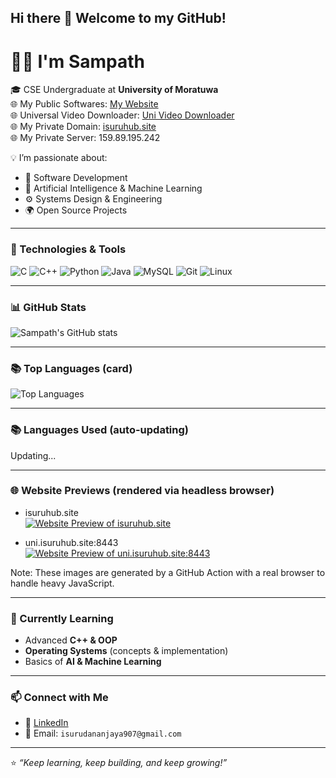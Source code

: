 ## Hi there 👋 Welcome to my GitHub!

# 👨‍💻 I'm Sampath

🎓 CSE Undergraduate at **University of Moratuwa**  
🌐 My Public Softwares: [My Website](https://isuruhub.site/)  
🌐 Universal Video Downloader: [Uni Video Downloader](https://uni.isuruhub.site:8443/)  
🌐 My Private Domain: [isuruhub.site](https://isuruhub.site/)                                                                            
🌐 My Private Server: 159.89.195.242                                                                                                 

💡 I’m passionate about:
- 🚀 Software Development  
- 🤖 Artificial Intelligence & Machine Learning  
- ⚙️ Systems Design & Engineering  
- 🌍 Open Source Projects  

---

### 🔧 Technologies & Tools
![C](https://img.shields.io/badge/-C-00599C?style=flat&logo=c&logoColor=white)
![C++](https://img.shields.io/badge/-C++-00599C?style=flat&logo=cplusplus&logoColor=white)
![Python](https://img.shields.io/badge/-Python-3776AB?style=flat&logo=python&logoColor=white)
![Java](https://img.shields.io/badge/-Java-007396?style=flat&logo=java&logoColor=white)
![MySQL](https://img.shields.io/badge/-MySQL-4479A1?style=flat&logo=mysql&logoColor=white)
![Git](https://img.shields.io/badge/-Git-F05032?style=flat&logo=git&logoColor=white)
![Linux](https://img.shields.io/badge/-Linux-FCC624?style=flat&logo=linux&logoColor=black)

---

### 📊 GitHub Stats
![Sampath's GitHub stats](https://github-readme-stats.vercel.app/api?username=isuru709&show_icons=true&theme=radical)

---

### 📚 Top Languages (card)
![Top Languages](https://github-readme-stats.vercel.app/api/top-langs/?username=isuru709&layout=compact&theme=radical)

---

### 📚 Languages Used (auto-updating)
<!--LANGUAGE_SUMMARY_START-->
Updating...
<!--LANGUAGE_SUMMARY_END-->

---

### 🌐 Website Previews (rendered via headless browser)
- isuruhub.site  
  [![Website Preview of isuruhub.site](assets/isuruhub-site.png)](https://isuruhub.site)

- uni.isuruhub.site:8443  
  [![Website Preview of uni.isuruhub.site:8443](assets/uni-isuruhub-site-8443.png)](https://uni.isuruhub.site:8443)

Note: These images are generated by a GitHub Action with a real browser to handle heavy JavaScript.

---

### 🌱 Currently Learning
- Advanced **C++ & OOP**  
- **Operating Systems** (concepts & implementation)  
- Basics of **AI & Machine Learning**  

---

### 📫 Connect with Me
- 💼 [LinkedIn](https://www.linkedin.com/in/isuru-sampath-563095245/) 
- 📧 Email: `isurudananjaya907@gmail.com`  

---

⭐️ *“Keep learning, keep building, and keep growing!”*
